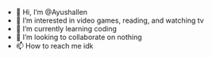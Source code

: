 - 👋 Hi, I’m @Ayushallen
- 👀 I’m interested in video games, reading, and watching tv
- 🌱 I’m currently learning coding
- 💞️ I’m looking to collaborate on nothing
- 📫 How to reach me idk

<!---
Ayushallen/Ayushallen is a ✨ special ✨ repository because its `README.md` (this file) appears on your GitHub profile.
You can click the Preview link to take a look at your changes.
--->
